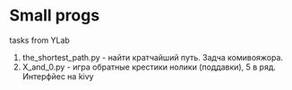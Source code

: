 # Small progs
tasks from YLab
1. the_shortest_path.py - найти кратчайший путь. Задча комивояжора.
2. X_and_0.py - игра обратные крестики нолики (поддавки), 5 в ряд. Интерфйес на kivy
